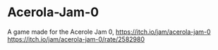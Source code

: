 # Acerola-Jam-0
A game made for the Acerole Jam 0, https://itch.io/jam/acerola-jam-0
https://itch.io/jam/acerola-jam-0/rate/2582980
